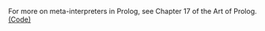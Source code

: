 For more on meta-interpreters in Prolog,
see Chapter 17 of the Art of Prolog.
[(Code)](https://github.com/npe9/aop/tree/master/Chapter17)
